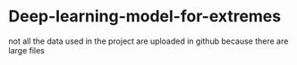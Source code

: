 # Deep-learning-model-for-extremes

not all the data used in the project are uploaded in github because there are large files
